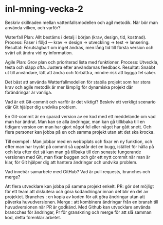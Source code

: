 # inl-mning-vecka-2

Beskriv skillnaden mellan vattenfallsmodellen och agil metodik.
När bör man använda vilken, och varför?

Waterfall 
Plan: Allt bestäms i detalj i början (krav, design, tid, kostnad).
Process: Faser i följd — krav → design → utveckling → test → lansering.
Resultat: Förutsägbart om inget ändras, men lång tid till första version och svårt att ändra vid ny information.

Agile
Plan: Grov plan och prioriterad lista med funktioner.
Process: Utveckla, testa och släpp ofta. Justera efter användarnas feedback.
Resultat: Snabbt ut till användare, lätt att ändra och förbättra, mindre risk att bygga fel saker.

Det bäst att använda Watterfallmodellen för stabila projekt som har stora krav och agile metodik är mer lämplig för dynamiska projekt där förändringar är vanliga.



Vad är ett Git-commit och varför är det viktigt?
Beskriv ett verkligt scenario där Git hjälper dig undvika problem.

En Git-commit är en sparad version av en kod med ett meddelande om vad man har ändrat. Man kan se alla ändringar, man kan gå tillkbaka till en tidigare version om man har gjort något fel eller något har gått snett. Och flera personer kan jobba på en och samma projekt utan att det ska krocka.

Till exempel : Man jobbar med en webbplats och fixar en ny funktion, och efter man har tryckt på commit så uppstår det en bugg, istället för hålla på och leta efter det så kan man gå tillbaka till den senaste fungerande versionen med Git, man fixar buggen och gör ett nytt commit när man är klar, för Git hjälper dig att hantera ändringar och undvika problem.



Vad innebär samarbete med GitHub? Vad är pull requests, branches och merge?

Att flera utvecklare kan jobba på samma projekt enkelt.
PR: gör det möjligt för ett team att diskutera och göra kodändringar innan det blir en del av projektet.
Branches : en kopia av koden för att göra ändringar utan att påverka huvudversionen.
Merge : att kombinera ändringar från en bransh till huvudversionen när PR är godkänd.
Med Github kan utvecklare använda brancches för ändringar, Pr för granskning och merge för att slå samman kod, detta förenklar arbetet.
